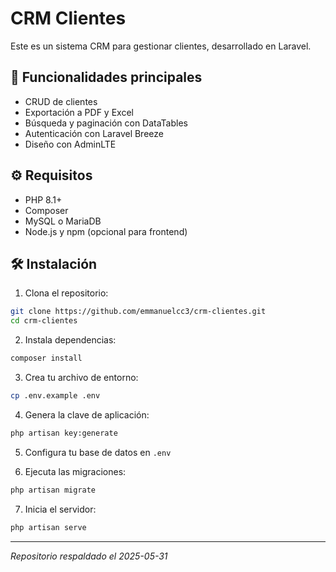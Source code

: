 # CRM Clientes

Este es un sistema CRM para gestionar clientes, desarrollado en Laravel.

## 🚀 Funcionalidades principales

- CRUD de clientes
- Exportación a PDF y Excel
- Búsqueda y paginación con DataTables
- Autenticación con Laravel Breeze
- Diseño con AdminLTE

## ⚙️ Requisitos

- PHP 8.1+
- Composer
- MySQL o MariaDB
- Node.js y npm (opcional para frontend)

## 🛠️ Instalación

1. Clona el repositorio:

```bash
git clone https://github.com/emmanuelcc3/crm-clientes.git
cd crm-clientes
```

2. Instala dependencias:

```bash
composer install
```

3. Crea tu archivo de entorno:

```bash
cp .env.example .env
```

4. Genera la clave de aplicación:

```bash
php artisan key:generate
```

5. Configura tu base de datos en `.env`

6. Ejecuta las migraciones:

```bash
php artisan migrate
```

7. Inicia el servidor:

```bash
php artisan serve
```

---

_Repositorio respaldado el 2025-05-31_